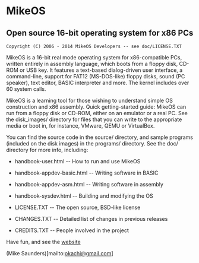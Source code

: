 MikeOS
======

Open source 16-bit operating system for x86 PCs
-----------------------------------------------

```
Copyright (C) 2006 - 2014 MikeOS Developers -- see doc/LICENSE.TXT
```

MikeOS is a 16-bit real mode operating system for x86-compatible PCs, 
written entirely in assembly language, which boots from a floppy disk,
CD-ROM or USB key. It features a text-based dialog-driven user
interface, a command-line, support for FAT12 (MS-DOS-like) floppy
disks, sound (PC speaker), text editor, BASIC interpreter and more.
The kernel includes over 60 system calls.

MikeOS is a learning tool for those wishing to understand simple OS 
construction and x86 assembly. Quick getting-started guide: MikeOS can 
run from a floppy disk or CD-ROM, either on an emulator or a real PC. 
See the disk_images/ directory for files that you can write to the 
appropriate media or boot in, for instance, VMware, QEMU or VirtualBox.

You can find the source code in the source/ directory, and sample 
programs (included on the disk images) in the programs/ directory.
See the doc/ directory for more info, including:

- handbook-user.html -- How to run and use MikeOS

- handbook-appdev-basic.html -- Writing software in BASIC
- handbook-appdev-asm.html -- Writing software in assembly
- handbook-sysdev.html -- Building and modifying the OS

- LICENSE.TXT -- The open source, BSD-like license
- CHANGES.TXT -- Detailed list of changes in previous releases
- CREDITS.TXT -- People involved in the project

Have fun, and see the [website](http://mikeos.sourceforge.net)

(Mike Saunders)[mailto:okachi@gmail.com]

